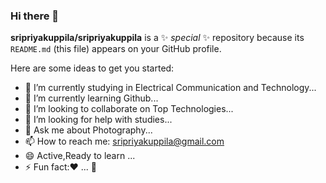 ### Hi there 👋


**sripriyakuppila/sripriyakuppila** is a ✨ _special_ ✨ repository because its `README.md` (this file) appears on your GitHub profile.

Here are some ideas to get you started:

- 🔭 I’m currently studying in Electrical Communication and Technology...
- 🌱 I’m currently learning Github...
- 👯 I’m looking to collaborate on Top Technologies...
- 🤔 I’m looking for help with studies...
- 💬 Ask me about Photography...
- 📫 How to reach me: sripriyakuppila@gmail.com
- 😄 Active,Ready to learn ...
- ⚡ Fun fact:❤ ...
    🧿  
